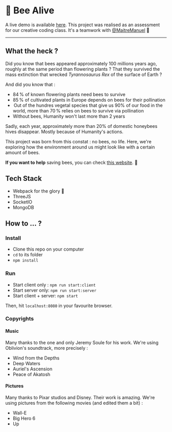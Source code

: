 # 🐝 Bee Alive

A live demo is available [here](https://naomihauret.github.io/beeAlive).
This project was realised as an assessment for our creative coding class. 
It's a teamwork with [@MaitreManuel](https://github.com/MaitreManuel) :muscle:

---

## What the heck ?
Did you know that bees appeared approximately 100 millions years ago, roughly at the same period than flowering plants ? That they survived the mass extinction that wrecked *Tyrannosaurus Rex* of the surface of Earth ?

And did you know that :

- 84 % of known flowering plants need bees to survive
- 85 % of cultivated plants in Europe depends on bees for their pollination
-  Out of the hundres vegetal species that give us 90% of our food in the world, more than 70 % relies on bees to survive via pollination
- Without bees, Humanity won't last more than 2 years

Sadly, each year, approximately more than 20% of domestic honeybees hives disappear. Mostly because of Humanity's actions.

This project was born from this constat : no bees, no life. Here, we're exploring how the environment around us might look like with a certain amount of bees.

**If you want to help** saving bees, you can check [this website](https://savebees.org/). 🐝

## Tech Stack

* Webpack for the glory :raised_hands:
* ThreeJS
* SocketIO
* MongoDB

## How to ... ?

### Install

* Clone this repo on your computer
* `cd` to its folder
* `npm install`

### Run
* Start client only : `npm run start:client`
* Start server only: `npm run start:server`
* Start client + server: `npm start`

Then, hit `localhost:8080` in your favourite browser.

### Copyrights

#### Music
Many thanks to the one and only Jeremy Soule for his work. We're using Oblivion's soundtrack, more precisely :
- Wind from the Depths
- Deep Waters
- Auriel's Ascension
- Peace of Akatosh

#### Pictures
Many thanks to Pixar studios and Disney. Their work is amazing. We're using pictures from the following movies (and edited them a bit) :
- Wall-E
- Big Hero 6
- Up
